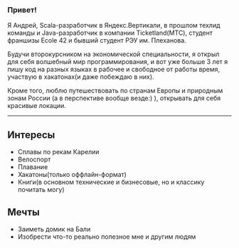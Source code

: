 ### Привет!

Я Андрей, Scala-разработчик в Яндекс.Вертикали, в прошлом техлид команды и Java-разработчик в компании Ticketland(МТС), студент франшизы Ecole 42 и бывший студент РЭУ им. Плеханова.

Будучи второкурсником на экономической специальности, я открыл для себя волшебный мир программирования, и вот уже больше 3 лет я пишу код на разных языках в рабочее и свободное от работы время, участвую в хакатонах(и даже побеждаю в них).

Кроме того, люблю путешествовать по странам Европы и природным зонам России (а в перспективе вообще везде:) ), открывать для себя красивые локации.

---
## Интересы
 - Сплавы по рекам Карелии
 - Велоспорт
 - Плавание
 - Хакатоны(только оффлайн-формат)
 - Книги(в основном технические и бизнесовые, но и классику почитать могу)

## Мечты
 - Заиметь домик на Бали
 - Изобрести что-то реально полезное мне и другим людям
